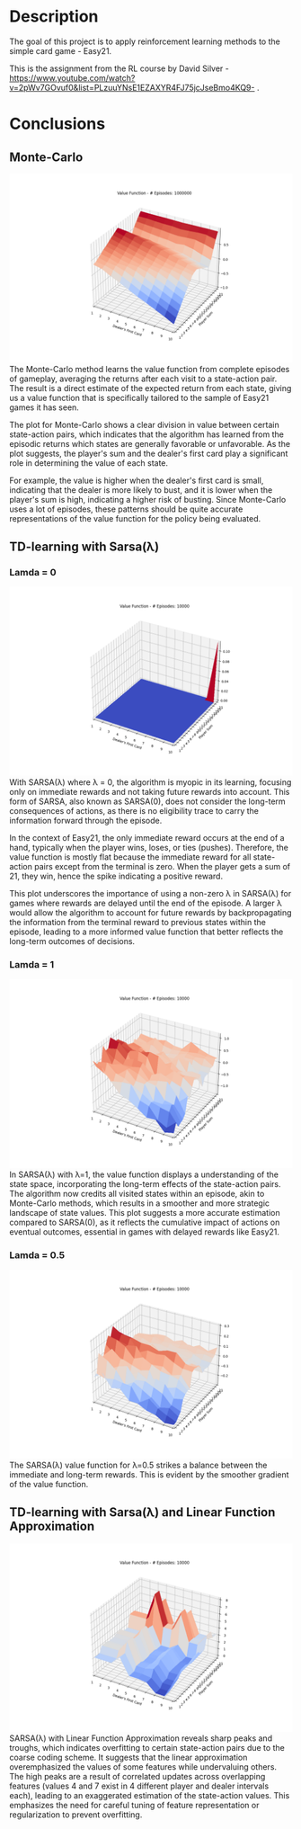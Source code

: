 # Description

The goal of this project is to apply reinforcement learning methods to the simple card game - Easy21.

This is the assignment from the RL course by David Silver - https://www.youtube.com/watch?v=2pWv7GOvuf0&list=PLzuuYNsE1EZAXYR4FJ75jcJseBmo4KQ9- .

# Conclusions

## Monte-Carlo
![Monte Carlo](/src/monte-carlo/results/vf-plot-1000000.png)
The Monte-Carlo method learns the value function from complete episodes of gameplay, averaging the returns after each visit to a state-action pair. The result is a direct estimate of the expected return from each state, giving us a value function that is specifically tailored to the sample of Easy21 games it has seen.

The plot for Monte-Carlo shows a clear division in value between certain state-action pairs, which indicates that the algorithm has learned from the episodic returns which states are generally favorable or unfavorable. As the plot suggests, the player's sum and the dealer's first card play a significant role in determining the value of each state.

For example, the value is higher when the dealer's first card is small, indicating that the dealer is more likely to bust, and it is lower when the player's sum is high, indicating a higher risk of busting. Since Monte-Carlo uses a lot of episodes, these patterns should be quite accurate representations of the value function for the policy being evaluated.

## TD-learning with Sarsa(λ)
### Lamda = 0
![Sarsa(0)](/src/TD-learning/results/vf-plot-10000-0.0.png)
With SARSA(λ) where λ = 0, the algorithm is myopic in its learning, focusing only on immediate rewards and not taking future rewards into account. This form of SARSA, also known as SARSA(0), does not consider the long-term consequences of actions, as there is no eligibility trace to carry the information forward through the episode.

In the context of Easy21, the only immediate reward occurs at the end of a hand, typically when the player wins, loses, or ties (pushes). Therefore, the value function is mostly flat because the immediate reward for all state-action pairs except from the terminal is zero. When the player gets a sum of 21, they win, hence the spike indicating a positive reward.

This plot underscores the importance of using a non-zero λ in SARSA(λ) for games where rewards are delayed until the end of the episode. A larger λ would allow the algorithm to account for future rewards by backpropagating the information from the terminal reward to previous states within the episode, leading to a more informed value function that better reflects the long-term outcomes of decisions.

### Lamda = 1
![Sarsa(1)](/src/TD-learning/results/vf-plot-10000-1.0.png)
In SARSA(λ) with λ=1, the value function displays a understanding of the state space, incorporating the long-term effects of the state-action pairs. The algorithm now credits all visited states within an episode, akin to Monte-Carlo methods, which results in a smoother and more strategic landscape of state values. This plot suggests a more accurate estimation compared to SARSA(0), as it reflects the cumulative impact of actions on eventual outcomes, essential in games with delayed rewards like Easy21.

### Lamda = 0.5
![Sarsa(0.5)](/src/TD-learning/results/vf-plot-10000-0.5.png)
The SARSA(λ) value function for λ=0.5 strikes a balance between the immediate and long-term rewards. This is evident by the smoother gradient of the value function.

## TD-learning with Sarsa(λ) and Linear Function Approximation
![Sarsa(0.5)](/src/lfa/results/vf-plot-10000-0.5.png)
SARSA(λ) with Linear Function Approximation reveals sharp peaks and troughs, which indicates overfitting to certain state-action pairs due to the coarse coding scheme. It suggests that the linear approximation overemphasized the values of some features while undervaluing others. The high peaks are a result of correlated updates across overlapping features (values 4 and 7 exist in 4 different player and dealer intervals each), leading to an exaggerated estimation of the state-action values. This emphasizes the need for careful tuning of feature representation or regularization to prevent overfitting.